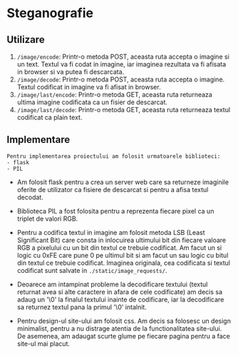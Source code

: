 # Steganografie

## Utilizare

1. `/image/encode`: Printr-o metoda POST, aceasta ruta accepta o imagine si un text. Textul va fi codat in imagine, iar imaginea rezultata va fi afisata in browser si va putea fi descarcata.
2. `/image/decode`: Printr-o metoda POST, aceasta ruta accepta o imagine. Textul codificat in imagine va fi afisat in browser.
3. `/image/last/encode`: Printr-o metoda GET, aceasta ruta returneaza ultima imagine codificata ca un fisier de descarcat.
4. `/image/last/decode`: Printr-o metoda GET, aceasta ruta returneaza textul codificat ca plain text.

## Implementare

    Pentru implementarea proiectului am folosit urmatoarele biblioteci:
    - flask
    - PIL

*  Am folosit flask pentru a crea un server web care sa returneze imaginile oferite de utilizator ca fisiere de descarcat si pentru a afisa textul decodat. 

*  Biblioteca PIL a fost folosita pentru a reprezenta fiecare pixel ca un triplet de valori RGB.

*  Pentru a codifica textul in imagine am folosit metoda LSB (Least Significant Bit) care consta in inlocuirea ultimului bit din fiecare valoare RGB a pixelului cu un bit din textul ce trebuie codificat. Am facut un si logic cu 0xFE care pune 0 pe ultimul bit si am facut un sau logic cu bitul din textul ce trebuie codificat. Imaginea originala, cea codificata si textul codificat sunt salvate in `./static/image_requests/`.

*  Deoarece am intampinat probleme la decodificare textului (textul returnat avea si alte caractere in afara de cele codificate) am decis sa adaug un '\0' la finalul textului inainte de codificare, iar la decodificare sa returnez textul pana la primul '\0' intalnit.

*  Pentru design-ul site-ului am folosit css. Am decis sa folosesc un design minimalist, pentru a nu distrage atentia de la functionalitatea site-ului. De asemenea, am adaugat scurte glume pe fiecare pagina pentru a face site-ul mai placut.
